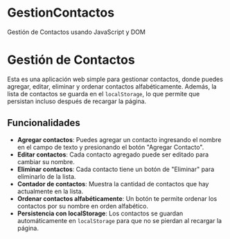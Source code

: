 # GestionContactos
Gestión de Contactos usando JavaScript y DOM
# Gestión de Contactos

Esta es una aplicación web simple para gestionar contactos, donde puedes agregar, editar, eliminar y ordenar contactos alfabéticamente. Además, la lista de contactos se guarda en el `localStorage`, lo que permite que persistan incluso después de recargar la página.

## Funcionalidades

- **Agregar contactos**: Puedes agregar un contacto ingresando el nombre en el campo de texto y presionando el botón "Agregar Contacto".
- **Editar contactos**: Cada contacto agregado puede ser editado para cambiar su nombre.
- **Eliminar contactos**: Cada contacto tiene un botón de "Eliminar" para eliminarlo de la lista.
- **Contador de contactos**: Muestra la cantidad de contactos que hay actualmente en la lista.
- **Ordenar contactos alfabéticamente**: Un botón te permite ordenar los contactos por su nombre en orden alfabético.
- **Persistencia con localStorage**: Los contactos se guardan automáticamente en `localStorage` para que no se pierdan al recargar la página.
